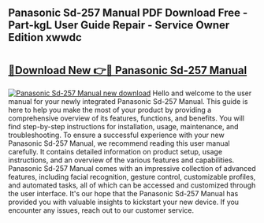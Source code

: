 ## Panasonic Sd-257 Manual PDF Download Free - Part-kgL User Guide Repair - Service Owner Edition xwwdc

# <h2><a href="http://cf23559.oget.top/?id=Panasonic+Sd-257+Manual">🔗Download New 👉🔴 Panasonic Sd-257 Manual</a></h2>

[![Panasonic Sd-257 Manual new download](https://i.imgur.com/5g1atiW.png)](http://cf23559.oget.top/?id=Panasonic+Sd-257+Manual)
Hello and welcome to the user manual for your newly integrated Panasonic Sd-257 Manual. This guide is here to help you make the most of your product by providing a comprehensive overview of its features, functions, and benefits. You will find step-by-step instructions for installation, usage, maintenance, and troubleshooting. To ensure a successful experience with your new Panasonic Sd-257 Manual, we recommend reading this user manual carefully. It contains detailed information on product setup, usage instructions, and an overview of the various features and capabilities. Panasonic Sd-257 Manual comes with an impressive collection of advanced features, including facial recognition, gesture control, customizable profiles, and automated tasks, all of which can be accessed and customized through the user interface. It's our hope that the Panasonic Sd-257 Manual has provided you with valuable insights to kickstart your new device. If you encounter any issues, reach out to our customer service.
